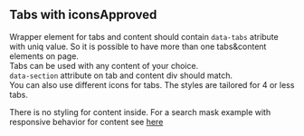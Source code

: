 <h2>Tabs with icons<span class="status approved">Approved</span></h2>

Wrapper element for tabs and content should contain `data-tabs` atribute with uniq value. So it is possible to have more than one tabs&content elements on page.  
Tabs can be used with any content of your choice.  
`data-section` attribute on tab and content div should match.  
You can also use different icons for tabs. The styles are tailored for 4 or less tabs.

There is no styling for content inside. For a search mask example with responsive behavior for content see <a href="https://autoscout24.github.io/showcar-ui/#search-mask-target">here</a>

<style>
#tabs-icons .sample{
     background-color: lightblue;
}
</style>
